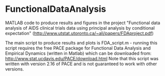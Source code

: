 # FunctionalDataAnalysis
MATLAB code to produce results and figures in the project "Functional data analysis of AIDS clinical trials data using principal analysis by conditional expectation" (http://www.utstat.utoronto.ca/~ali/papers/FDAproject.pdf)

The main script to produce results and plots is FDA_script.m - running this script requires the free PACE package for Functional Data Analysis and Empirical Dynamics (written in Matlab) which can be downloaded from: http://www.stat.ucdavis.edu/PACE/download.html
Note that this script was written with version 2.16 of PACE and is not guaranteed to work with other versions.

